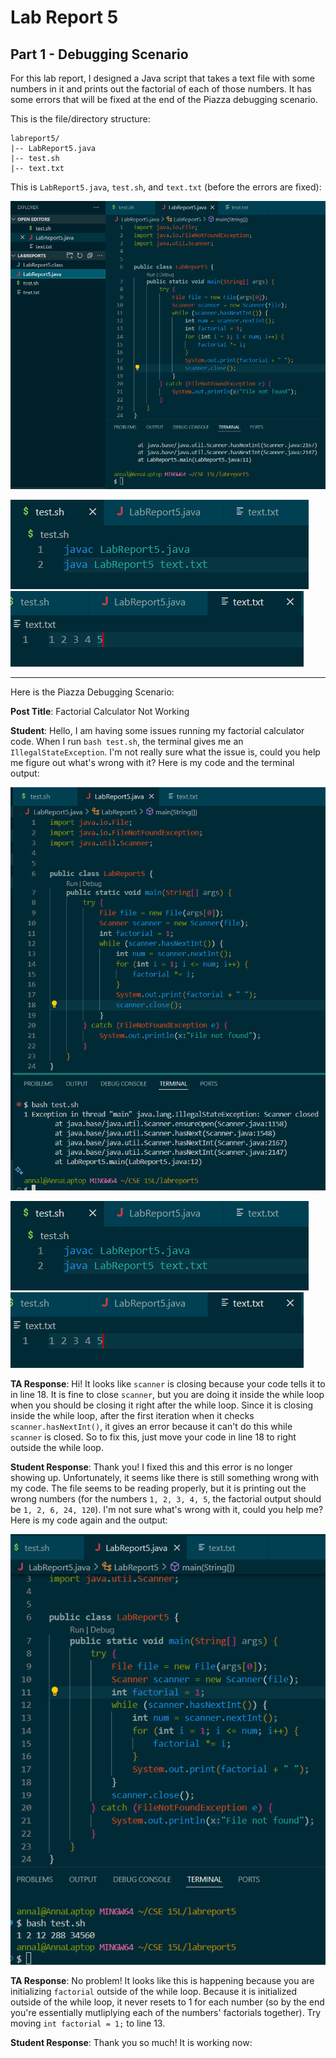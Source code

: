 # Lab Report 5

## Part 1 - Debugging Scenario

For this lab report, I designed a Java script that takes a text file with some numbers in it and prints out the factorial of each of those numbers. It has some errors that will be fixed at the end of the Piazza debugging scenario.

This is the file/directory structure:

```
labreport5/
|-- LabReport5.java
|-- test.sh
|-- text.txt
```

This is `LabReport5.java`, `test.sh`, and `text.txt` (before the errors are fixed):

![Image](lab5_1.png)

![Image](lab5_2.png)                   ![Image](lab5_3.png)


***

Here is the Piazza Debugging Scenario:

**Post Title**: Factorial Calculator Not Working

**Student**: Hello, I am having some issues running my factorial calculator code. When I run `bash test.sh`, the terminal gives me an `IllegalStateException`. I'm not really sure what the issue is, could you help me figure out what's wrong with it? Here is my code and the terminal output:

![Image](lab5error4.png)

![Image](lab5_2.png)                   ![Image](lab5_3.png)

**TA Response**: Hi! It looks like `scanner` is closing because your code tells it to in line 18. It is fine to close `scanner`, but you are doing it inside the while loop when you should be closing it right after the while loop. Since it is closing inside the while loop, after the first iteration when it checks `scanner.hasNextInt()`, it gives an error because it can't do this while `scanner` is closed. So to fix this, just move your code in line 18 to right outside the while loop.

**Student Response**: Thank you! I fixed this and this error is no longer showing up. Unfortunately, it seems like there is still something wrong with my code. The file seems to be reading properly, but it is printing out the wrong numbers (for the numbers `1, 2, 3, 4, 5`, the factorial output should be `1, 2, 6, 24, 120`). I'm not sure what's wrong with it, could you help me? Here is my code again and the output:

![Image](lab5error3.png)

**TA Response**: No problem! It looks like this is happening because you are initializing `factorial` outside of the while loop. Because it is initialized outside of the while loop, it never resets to 1 for each number (so by the end you're essentially mutliplying each of the numbers' factorials together). Try moving `int factorial = 1;` to line 13.

**Student Response**: Thank you so much! It is working now:

